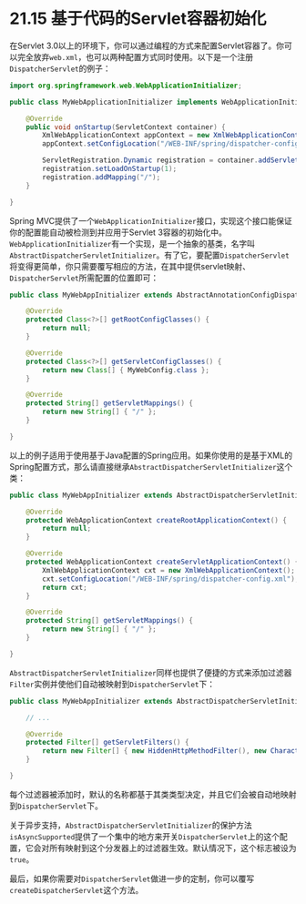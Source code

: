 # 21.15 基于代码的Servlet容器初始化

在Servlet 3.0以上的环境下，你可以通过编程的方式来配置Servlet容器了。你可以完全放弃`web.xml`，也可以两种配置方式同时使用。以下是一个注册`DispatcherServlet`的例子：

```java
import org.springframework.web.WebApplicationInitializer;

public class MyWebApplicationInitializer implements WebApplicationInitializer {

    @Override
    public void onStartup(ServletContext container) {
        XmlWebApplicationContext appContext = new XmlWebApplicationContext();
        appContext.setConfigLocation("/WEB-INF/spring/dispatcher-config.xml");

        ServletRegistration.Dynamic registration = container.addServlet("dispatcher", new DispatcherServlet(appContext));
        registration.setLoadOnStartup(1);
        registration.addMapping("/");
    }

}
```

Spring MVC提供了一个`WebApplicationInitializer`接口，实现这个接口能保证你的配置能自动被检测到并应用于Servlet 3容器的初始化中。`WebApplicationInitializer`有一个实现，是一个抽象的基类，名字叫`AbstractDispatcherServletInitializer`。有了它，要配置`DispatcherServlet`将变得更简单，你只需要覆写相应的方法，在其中提供servlet映射、`DispatcherServlet`所需配置的位置即可：

```java
public class MyWebAppInitializer extends AbstractAnnotationConfigDispatcherServletInitializer {

    @Override
    protected Class<?>[] getRootConfigClasses() {
        return null;
    }

    @Override
    protected Class<?>[] getServletConfigClasses() {
        return new Class[] { MyWebConfig.class };
    }

    @Override
    protected String[] getServletMappings() {
        return new String[] { "/" };
    }

}
```

以上的例子适用于使用基于Java配置的Spring应用。如果你使用的是基于XML的Spring配置方式，那么请直接继承`AbstractDispatcherServletInitializer`这个类：

```java
public class MyWebAppInitializer extends AbstractDispatcherServletInitializer {

    @Override
    protected WebApplicationContext createRootApplicationContext() {
        return null;
    }

    @Override
    protected WebApplicationContext createServletApplicationContext() {
        XmlWebApplicationContext cxt = new XmlWebApplicationContext();
        cxt.setConfigLocation("/WEB-INF/spring/dispatcher-config.xml");
        return cxt;
    }

    @Override
    protected String[] getServletMappings() {
        return new String[] { "/" };
    }

}
```



`AbstractDispatcherServletInitializer`同样也提供了便捷的方式来添加过滤器`Filter`实例并使他们自动被映射到`DispatcherServlet`下：

```java
public class MyWebAppInitializer extends AbstractDispatcherServletInitializer {

    // ...

    @Override
    protected Filter[] getServletFilters() {
        return new Filter[] { new HiddenHttpMethodFilter(), new CharacterEncodingFilter() };
    }

}
```

每个过滤器被添加时，默认的名称都基于其类类型决定，并且它们会被自动地映射到`DispatcherServlet`下。

关于异步支持，`AbstractDispatcherServletInitializer`的保护方法`isAsyncSupported`提供了一个集中的地方来开关`DispatcherServlet`上的这个配置，它会对所有映射到这个分发器上的过滤器生效。默认情况下，这个标志被设为`true`。

最后，如果你需要对`DispatcherServlet`做进一步的定制，你可以覆写`createDispatcherServlet`这个方法。
